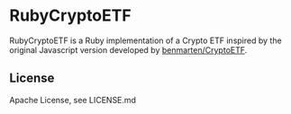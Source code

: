 # RubyCryptoETF

RubyCryptoETF is a Ruby implementation of a Crypto ETF inspired by the original
Javascript version developed by [benmarten/CryptoETF].

[benmarten/CryptoETF]: https://github.com/benmarten/CryptoETF

## License
Apache License, see LICENSE.md

